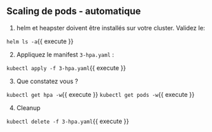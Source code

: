 ## Scaling de pods - automatique

1) helm et heapster doivent être installés sur votre cluster. Validez le:

`helm ls -a`{{ execute }}

2) Appliquez le manifest `3-hpa.yaml` :

`kubectl apply -f 3-hpa.yaml`{{ execute }}

3) Que constatez vous ?

`kubectl get hpa -w`{{ execute }}
`kubectl get pods -w`{{ execute }}

4) Cleanup

`kubectl delete -f 3-hpa.yaml`{{ execute }}